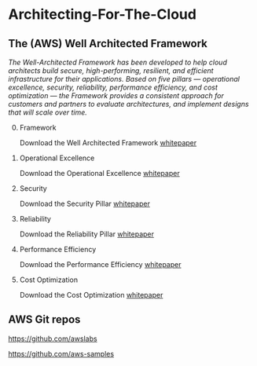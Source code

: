 # Architecting-For-The-Cloud


## The (AWS) Well Architected Framework

_The Well-Architected Framework has been developed to help cloud architects build secure, high-performing, resilient, and efficient infrastructure for their applications. Based on five pillars — operational excellence, security, reliability, performance efficiency, and cost optimization — the Framework provides a consistent approach for customers and partners to evaluate architectures, and implement designs that will scale over time._

0) Framework

   Download the  Well Architected Framework [whitepaper](https://d1.awsstatic.com/whitepapers/architecture/AWS_Well-Architected_Framework.pdf)

1) Operational Excellence

   Download the Operational Excellence [whitepaper](https://d1.awsstatic.com/whitepapers/architecture/AWS-Operational-Excellence-Pillar.pdf)

2) Security

   Download the Security Pillar [whitepaper](https://d1.awsstatic.com/whitepapers/architecture/AWS-Security-Pillar.pdf)

3) Reliability

   Download the Reliability Pillar [whitepaper](https://d1.awsstatic.com/whitepapers/architecture/AWS-Reliability-Pillar.pdf)

4) Performance Efficiency

   Download the Performance Efficiency [whitepaper](https://d1.awsstatic.com/whitepapers/architecture/AWS-Performance-Efficiency-Pillar.pdf)

5) Cost Optimization

   Download the Cost Optimization [whitepaper](https://d1.awsstatic.com/whitepapers/architecture/AWS-Cost-Optimization-Pillar.pdf)




## AWS Git repos

https://github.com/awslabs

https://github.com/aws-samples
